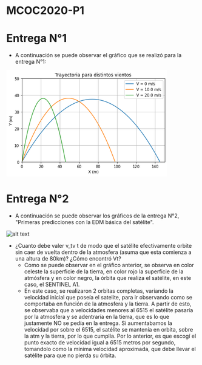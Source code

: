 # MCOC2020-P1

# Entrega N°1

* A continuación se puede observar el gráfico que se realizó para la entrega N°1:

![alt text](https://github.com/alejandrobelloc/MCOC2020-P1/blob/master/Entrega%201/Entrega%201.png?raw=true)

# Entrega N°2

* A continuación se puede observar los gráficos de la entrega N°2, "Primeras predicciones con la EDM básica del satélite". 

![alt text](https://github.com/alejandrobelloc/MCOC2020-P1/blob/master/Entrega%202/Gr%C3%A1fico%201.png?raw=true)

 * ¿Cuanto debe valer v_tv t de modo que el satélite efectivamente orbite sin caer de vuelta dentro de la atmosfera (asuma que esta comienza a una altura de 80km)? ¿Cómo encontró Vt?
   - Como se puede observar en el gráfico anterior, se observa en color celeste la superficie de la tierra, en color rojo la superficie de la atmósfera y en color negro, la órbita que realiza el satélite, en este caso, el SENTINEL A1. 
   - En este caso, se realizaron 2 orbitas completas, variando la velocidad inicial que poseía el satelite, para ir observando como se comportaba en función de la atmosfera y la tierra. A partir de esto, se observaba que a velocidades menores al 6515 el satélite pasaría por la atmosfera y se adentraría en la tierra, que es lo que justamente NO se pedía en la entrega. Si aumentabamos la velocidad por sobre el 6515, el satélite se mantenía en orbita, sobre la atm y la tierra, por lo que cumplía. Por lo anterior, es que escogí el punto exacto de velocidad igual a 6515 metros por segundo, tomandolo como la mínima velocidad aproximada, que debe llevar el satélite para que no pierda su órbita. 
   

